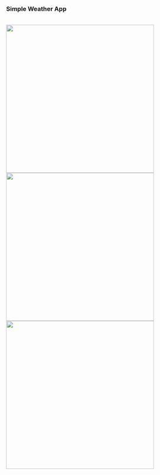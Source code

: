 <h3> Simple Weather App </h3>
<br>

<div class="photos">
  <img src="https://i.imgur.com/HorM5iD.png" height="400">
  <img src="https://i.imgur.com/qsuKdK2.png" height="400">
  <img src="https://i.imgur.com/UjqeUUC.png" height="400">
</div>
